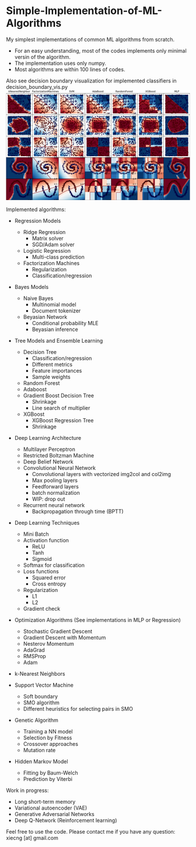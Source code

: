 # Simple-Implementation-of-ML-Algorithms
My simplest implementations of common ML algorithms from scratch.
- For an easy understanding, most of the codes implements only minimal versin of the algorithm.
- The implementation uses only numpy.
- Most algorithms are within 100 lines of codes.

Also see decision boundary visualization for implemented classifiers in decision_boundary_vis.py
![supervised_model](supervised_model.png)

Implemented algorithms:

* Regression Models
    * Ridge Regression
        * Matrix solver
        * SGD/Adam solver
    * Logistic Regression
        * Multi-class prediction
    * Factorization Machines
        * Regularization
        * Classification/regression

* Bayes Models
    * Naive Bayes
        * Multinomial model
        * Document tokenizer
    * Beyasian Network
        * Conditional probability MLE
        * Beyasian inference

* Tree Models and Ensemble Learning
    * Decision Tree
        * Classification/regression
        * Different metrics
        * Feature importances
        * Sample weights
    * Random Forest
    * Adaboost
    * Gradient Boost Decision Tree
        * Shrinkage
        * Line search of multiplier
    * XGBoost
        * XGBoost Regression Tree
        * Shrinkage

* Deep Learning Architecture
    * Multilayer Perceptron
    * Restricted Boltzman Machine
    * Deep Belief Network
    * Convolutional Neural Network
        * Convolutional layers with vectorized img2col and col2img
        * Max pooling layers
        * Feedforward layers
        * batch normalization
        * WIP: drop out
    * Recurrent neural network
        * Backpropagation through time (BPTT)

* Deep Learning Techniques
    * Mini Batch
    * Activation function
        * ReLU
        * Tanh
        * Sigmoid
    * Softmax for classification
    * Loss functions
        * Squared error
        * Cross entropy
    * Regularization
        * L1
        * L2
    * Gradient check

* Optimization Algorithms (See implementations in MLP or Regression)
	* Stochastic Gradient Descent
	* Gradient Descent with Momentum
	* Nesterov Momentum
	* AdaGrad
	* RMSProp
	* Adam

* k-Nearest Neighbors

* Support Vector Machine
    * Soft boundary
    * SMO algorithm
    * Different heuristics for selecting pairs in SMO

* Genetic Algorithm
    * Training a NN model
    * Selection by Fitness
    * Crossover approaches
    * Mutation rate

* Hidden Markov Model
    * Fitting by Baum-Welch
    * Prediction by Viterbi

Work in progress:
* Long short-term memory
* Variational autoencoder (VAE)
* Generative Adversarial Networks
* Deep Q-Network (Reinforcement learning)

Feel free to use the code. Please contact me if you have any question: xiecng [at] gmail.com